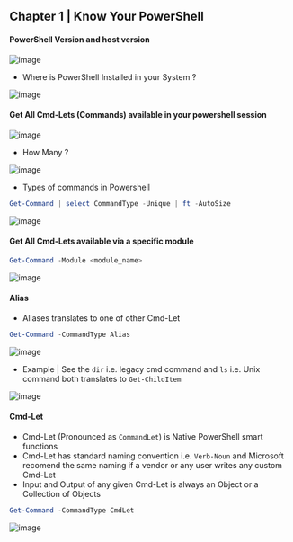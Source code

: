 ## Chapter 1 | Know Your PowerShell

#### PowerShell Version and host version

![image](https://user-images.githubusercontent.com/13016162/50814508-f2ddcb80-133f-11e9-9e30-2990a80e6e23.png)

* Where is PowerShell Installed in your System ?

![image](https://user-images.githubusercontent.com/13016162/51099237-9540f780-17f5-11e9-98d6-90ffccfb4103.png)

#### Get All Cmd-Lets (Commands) available in your powershell session

![image](https://user-images.githubusercontent.com/13016162/50814614-4e0fbe00-1340-11e9-845e-0f9001d03741.png)

* How Many ?

![image](https://user-images.githubusercontent.com/13016162/50814689-86170100-1340-11e9-8439-af8b432777fd.png)

* Types of commands in Powershell

```PowerShell
Get-Command | select CommandType -Unique | ft -AutoSize
```

![image](https://user-images.githubusercontent.com/13016162/50817394-ad260080-1349-11e9-939e-8c187c0df7ee.png)

#### Get All Cmd-Lets available via a specific module

```PowerShell
Get-Command -Module <module_name>
```

![image](https://user-images.githubusercontent.com/13016162/71236136-2bde3880-2324-11ea-9e90-cd3dc5097845.png)


#### Alias
* Aliases translates to one of other Cmd-Let

```PowerShell
Get-Command -CommandType Alias
```

![image](https://user-images.githubusercontent.com/13016162/50817593-5a007d80-134a-11e9-801c-36a1a9383fad.png)

* Example | See the `dir` i.e. legacy cmd command and `ls` i.e. Unix command both translates to `Get-ChildItem`

![image](https://user-images.githubusercontent.com/13016162/50818153-32121980-134c-11e9-9645-fd55d817dd1c.png)

#### Cmd-Let
* Cmd-Let (Pronounced as `CommandLet`) is Native PowerShell smart functions
* Cmd-Let has standard naming convention i.e. `Verb-Noun` and Microsoft recomend the same naming if a vendor or any user writes any custom Cmd-Let
* Input and Output of any given Cmd-Let is always an Object or a Collection of Objects  

```PowerShell
Get-Command -CommandType CmdLet
```

![image](https://user-images.githubusercontent.com/13016162/50817822-21ad6f00-134b-11e9-9fdb-6449cd7f6bc6.png)


